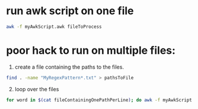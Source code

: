 # run awk script on one file

```bash
awk -f myAwkScript.awk fileToProcess
```

# poor hack to run on multiple files:

1. create a file containing the paths to the files.

```bash
find . -name "MyRegexPattern*.txt" > pathsToFile
```

2. loop over the files

```bash
for word in $(cat fileContainingOnePathPerLine); do awk -f myAwkScript.awk $word; done > desiredOutput
```
